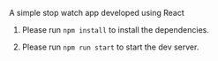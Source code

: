 A simple stop watch app developed using React

1. Please run `npm install` to install the dependencies.

2. Please run `npm run start` to start the dev server.